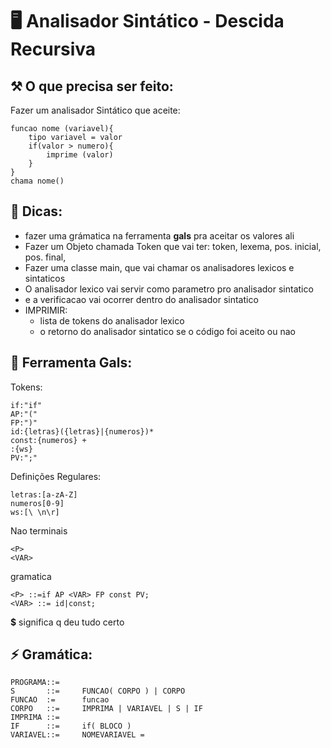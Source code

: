 # 🖥️ Analisador Sintático - Descida Recursiva

## ⚒️ O que precisa ser feito:
Fazer um analisador Sintático que aceite:

    funcao nome (variavel){
        tipo variavel = valor
        if(valor > numero){
            imprime (valor)
        }
    }
    chama nome()


## 📌 Dicas:

* fazer uma grámatica na ferramenta **gals** pra aceitar os valores ali
* Fazer um Objeto chamada Token que vai ter: token, lexema, pos. inicial, pos. final,
* Fazer uma classe main, que vai chamar os analisadores lexicos e sintaticos
* O analisador lexico vai servir como parametro pro analisador sintatico
* e a verificacao vai ocorrer dentro do analisador sintatico
* IMPRIMIR:
    * lista de tokens do analisador lexico
    * o retorno do analisador sintatico se o código foi aceito ou nao


## 🔧 Ferramenta Gals:
Tokens:

    if:"if"
    AP:"("
    FP:")"
    id:{letras}({letras}|{numeros})*
    const:{numeros} +
    :{ws}
    PV:";"

Definições Regulares:

    letras:[a-zA-Z]
    numeros[0-9]
    ws:[\ \n\r]

Nao terminais

    <P>
    <VAR>


gramatica

    <P> ::=if AP <VAR> FP const PV;
    <VAR> ::= id|const;

**$** significa q deu tudo certo

## ⚡ Gramática:

    PROGRAMA::=
    S       ::=     FUNCAO( CORPO ) | CORPO
    FUNCAO  :=      funcao
    CORPO   ::=     IMPRIMA | VARIAVEL | S | IF
    IMPRIMA ::=
    IF      ::=     if( BLOCO )
    VARIAVEL::=     NOMEVARIAVEL =
